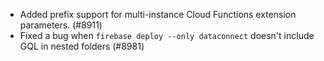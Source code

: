 - Added prefix support for multi-instance Cloud Functions extension parameters. (#8911)
- Fixed a bug when `firebase deploy --only dataconnect` doesn't include GQL in nested folders (#8981)
